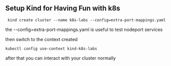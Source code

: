 

## Setup Kind for Having Fun with k8s


``` 
 kind create cluster --name k8s-labs --config=extra-port-mappings.yaml
```

the --config=extra-port-mappings.yaml is useful to test nodeport services 


then switch to the context created 


``` 
kubectl config use-context kind-k8s-labs
```

after that you can interact with your cluster normally 

